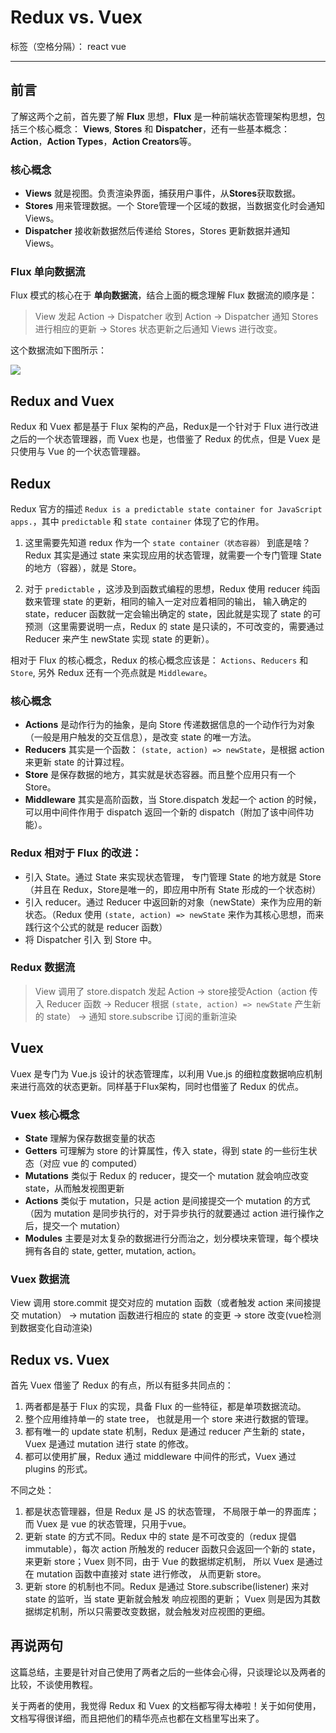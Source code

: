 ﻿# Redux vs. Vuex

标签（空格分隔）： react vue

---

## 前言

了解这两个之前，首先要了解 **Flux** 思想，**Flux** 是一种前端状态管理架构思想，包括三个核心概念： **Views**, **Stores** 和 **Dispatcher**，还有一些基本概念： **Action**，**Action Types**，**Action Creators**等。

### 核心概念

- **Views** 就是视图。负责渲染界面，捕获用户事件，从**Stores**获取数据。
- **Stores** 用来管理数据。一个 Store管理一个区域的数据，当数据变化时会通知Views。
- **Dispatcher** 接收新数据然后传递给 Stores，Stores 更新数据并通知 Views。

### Flux 单向数据流

Flux 模式的核心在于 **单向数据流**，结合上面的概念理解 Flux 数据流的顺序是：

> View 发起 Action -> Dispatcher 收到 Action -> Dispatcher 通知 Stores 进行相应的更新 -> Stores 状态更新之后通知 Views 进行改变。

这个数据流如下图所示：

![](http://ww1.sinaimg.cn/large/005JoIL8gy1fi0lwfkhr3j30jg05wq36.jpg)

## Redux and Vuex

Redux 和 Vuex 都是基于 Flux 架构的产品，Redux是一个针对于 Flux 进行改进之后的一个状态管理器，而 Vuex 也是，也借鉴了 Redux 的优点，但是 Vuex 是只使用与 Vue 的一个状态管理器。

## Redux

Redux 官方的描述 `Redux is a predictable state container for JavaScript apps.`，其中 `predictable` 和 `state container` 体现了它的作用。

1. 这里需要先知道 redux 作为一个 `state container（状态容器）` 到底是啥？ Redux 其实是通过 state 来实现应用的状态管理，就需要一个专门管理 State 的地方（容器），就是 Store。

2. 对于 `predictable` ，这涉及到函数式编程的思想，Redux 使用 reducer 纯函数来管理 state 的更新，相同的输入一定对应着相同的输出， 输入确定的 state，reducer 函数就一定会输出确定的 state，因此就是实现了 state 的可预测（这里需要说明一点，Redux 的 state 是只读的，不可改变的，需要通过 Reducer 来产生 newState 实现 state 的更新）。

相对于 Flux 的核心概念，Redux 的核心概念应该是： `Actions`、`Reducers` 和 `Store`, 另外 Redux 还有一个亮点就是 `Middleware`。

### 核心概念

- **Actions** 是动作行为的抽象，是向 Store 传递数据信息的一个动作行为对象（一般是用户触发的交互信息），是改变 state 的唯一方法。
- **Reducers** 其实是一个函数： `(state, action) => newState`，是根据 action 来更新 state 的计算过程。
- **Store** 是保存数据的地方，其实就是状态容器。而且整个应用只有一个 Store。
- **Middleware** 其实是高阶函数，当 Store.dispatch 发起一个 action 的时候，可以用中间件作用于 dispatch 返回一个新的 dispatch（附加了该中间件功能）。

### Redux 相对于 Flux 的改进：

- 引入 State。通过 State 来实现状态管理， 专门管理 State 的地方就是 Store（并且在 Redux，Store是唯一的，即应用中所有 State 形成的一个状态树）
- 引入 reducer。通过 Reducer 中返回新的对象（newState）来作为应用的新状态。（Redux 使用 `(state, action) => newState` 来作为其核心思想，而来践行这个公式的就是 reducer 函数）
- 将 Dispatcher 引入 到 Store 中。

### Redux 数据流

> View 调用了 store.dispatch 发起 Action -> store接受Action（action 传入 Reducer 函数 -> Reducer 根据 `(state, action) => newState` 产生新的 state） ->  通知 store.subscribe 订阅的重新渲染

## Vuex

Vuex 是专门为 Vue.js 设计的状态管理库，以利用 Vue.js 的细粒度数据响应机制来进行高效的状态更新。同样基于Flux架构，同时也借鉴了 Redux 的优点。


### Vuex 核心概念

- **State** 理解为保存数据变量的状态
- **Getters** 可理解为 store 的计算属性，传入 state，得到 state 的一些衍生状态（对应 vue 的 computed）
- **Mutations** 类似于 Redux 的 reducer，提交一个 mutation 就会响应改变 state，从而触发视图更新
- **Actions** 类似于 mutation，只是 action 是间接提交一个 mutation 的方式（因为 mutation 是同步执行的，对于异步执行的就要通过 action 进行操作之后，提交一个 mutation）
- **Modules** 主要是对太复杂的数据进行分而治之，划分模块来管理，每个模块拥有各自的 state, getter, mutation, action。

### Vuex 数据流

View 调用 store.commit 提交对应的 mutation 函数（或者触发 action 来间接提交 mutation） -> mutation 函数进行相应的 state 的变更 -> store 改变(vue检测到数据变化自动渲染)

## Redux vs. Vuex

首先 Vuex 借鉴了 Redux 的有点，所以有挺多共同点的：

1. 两者都是基于 Flux 的实现，具备 Flux 的一些特征，都是单项数据流动。
2. 整个应用维持单一的 state tree， 也就是用一个 store 来进行数据的管理。
3. 都有唯一的 update state 机制，Redux 是通过 reducer 产生新的 state，Vuex 是通过 mutation 进行 state 的修改。
4. 都可以使用扩展，Redux 通过 middleware 中间件的形式，Vuex 通过 plugins 的形式。

不同之处：

1. 都是状态管理器，但是 Redux 是 JS 的状态管理， 不局限于单一的界面库；而 Vuex 是 vue 的状态管理，只用于vue。
2. 更新 state 的方式不同。Redux 中的 state 是不可改变的（redux 提倡 immutable），每次 action 所触发的 reducer 函数只会返回一个新的 state，来更新 store；Vuex 则不同，由于 Vue 的数据绑定机制， 所以 Vuex 是通过在 mutation 函数中直接对 state 进行修改， 从而更新 store。
3. 更新 store 的机制也不同。Redux 是通过 Store.subscribe(listener) 来对 state 的监听，当 state 更新就会触发 响应视图的更新； Vuex 则是因为其数据绑定机制，所以只需要改变数据，就会触发对应视图的更细。

## 再说两句

这篇总结，主要是针对自己使用了两者之后的一些体会心得，只谈理论以及两者的比较，不谈使用教程。

关于两者的使用，我觉得 Redux 和 Vuex 的文档都写得太棒啦！关于如何使用，文档写得很详细，而且把他们的精华亮点也都在文档里写出来了。









